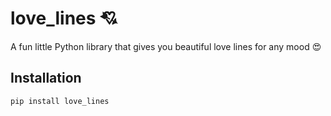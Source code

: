 # love_lines 💘

A fun little Python library that gives you beautiful love lines for any mood 😍

## Installation

```bash
pip install love_lines


